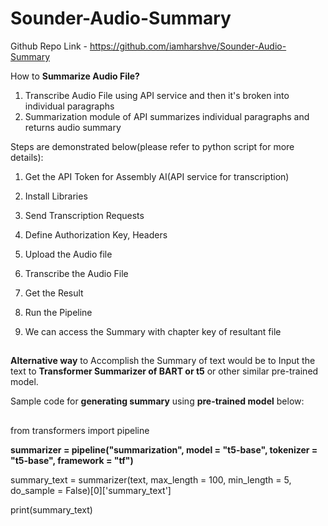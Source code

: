 # Sounder-Audio-Summary


Github Repo Link - https://github.com/iamharshve/Sounder-Audio-Summary


How to __Summarize Audio File?__

1. Transcribe Audio File using API service and then it's broken into individual paragraphs
2. Summarization module of API summarizes individual paragraphs and returns audio summary


Steps are demonstrated below(please refer to python script for more details):

1. Get the API Token for Assembly AI(API service for transcription)

2. Install Libraries 

3. Send Transcription Requests

4. Define Authorization Key, Headers

5. Upload the Audio file

6. Transcribe the Audio File

7. Get the Result

8. Run the Pipeline

9. We can access the Summary with chapter key of resultant file


##
##
##

__Alternative way__ to Accomplish the Summary of text would be to Input the text to __Transformer Summarizer of BART or t5__ or other similar pre-trained model.


Sample code for __generating summary__ using __pre-trained model__ below:

##

from transformers import pipeline

__summarizer = pipeline("summarization", model = "t5-base", tokenizer = "t5-base", framework = "tf")__

summary_text = summarizer(text, max_length = 100, min_length = 5, do_sample = False)[0]['summary_text']

print(summary_text)



